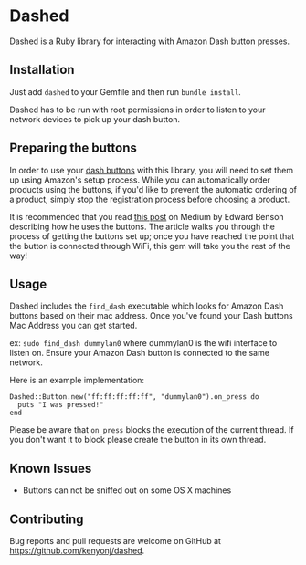 # Dashed

Dashed is a Ruby library for interacting with Amazon Dash button presses.

## Installation

Just add `dashed` to your Gemfile and then run `bundle install`.

Dashed has to be run with root permissions in order to listen to your network
devices to pick up your dash button.

## Preparing the buttons

In order to use your [dash buttons](http://www.amazon.com/oc/dash-button) with this library, you will need to set them up using Amazon's setup process. While you can automatically order products using the buttons, if you'd like to prevent the automatic ordering of a product, simply stop the  registration process before choosing a product.

It is recommended that you read [this post](https://medium.com/@edwardbenson/how-i-hacked-amazon-s-5-wifi-button-to-track-baby-data-794214b0bdd8) on Medium by Edward Benson describing how he uses the buttons. The article walks you through the process of getting the buttons set up; once you have reached the point that the button is connected through WiFi, this gem will take you the rest of the way!


## Usage

Dashed includes the `find_dash` executable which looks for Amazon Dash buttons
based on their mac address. Once you've found your Dash buttons Mac Address you
can get started.

ex: `sudo find_dash dummylan0` where dummylan0 is the wifi interface to listen
on. Ensure your Amazon Dash button is connected to the same network.

Here is an example implementation:

```
Dashed::Button.new("ff:ff:ff:ff:ff", "dummylan0").on_press do
  puts "I was pressed!"
end
```

Please be aware that `on_press` blocks the execution of the current
thread. If you don't want it to block please create the button in its own
thread.

## Known Issues

 - Buttons can not be sniffed out on some OS X machines

## Contributing

Bug reports and pull requests are welcome on GitHub at
https://github.com/kenyonj/dashed.
